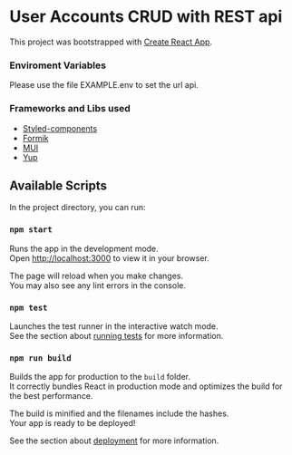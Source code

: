 # User Accounts CRUD with REST api

This project was bootstrapped with [Create React App](https://github.com/facebook/create-react-app).

### Enviroment Variables

Please use the file EXAMPLE.env to set the url api.

### Frameworks and Libs used

- [Styled-components](https://github.com/styled-components)
- [Formik](https://github.com/jaredpalmer/formik)
- [MUI](https://github.com/mui/material-ui)
- [Yup](https://github.com/jquense/yup)

## Available Scripts

In the project directory, you can run:

### `npm start`

Runs the app in the development mode.\
Open [http://localhost:3000](http://localhost:3000) to view it in your browser.

The page will reload when you make changes.\
You may also see any lint errors in the console.

### `npm test`

Launches the test runner in the interactive watch mode.\
See the section about [running tests](https://facebook.github.io/create-react-app/docs/running-tests) for more information.

### `npm run build`

Builds the app for production to the `build` folder.\
It correctly bundles React in production mode and optimizes the build for the best performance.

The build is minified and the filenames include the hashes.\
Your app is ready to be deployed!

See the section about [deployment](https://facebook.github.io/create-react-app/docs/deployment) for more information.
